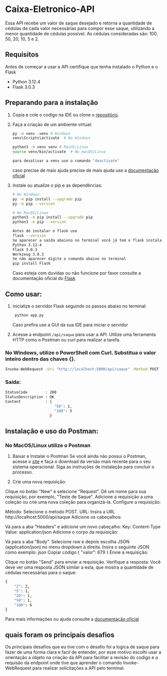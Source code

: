 # Caixa-Eletronico-API

Essa API recebe um valor de saque desejado e retorna a quantidade de cédulas de cada valor necessárias para compor esse saque, utilizando a menor quantidade de cédulas possível. As cédulas consideradas são: 100, 50, 20, 10, 5 e 2.

## Requisitos

 Antes de começar a usar a API certifique que tenha instalado o Python e o Flask
- Python 3.12.4
- Flask 3.0.3

## Preparando para a instalação

1. Copia e cole o codigo na IDE ou clone o [repositório](https://docs.github.com/pt/repositories/creating-and-managing-repositories/cloning-a-repository).

2. Faça a criação de um ambiente virtual:
    ```sh
    py -m venv .venv # Windows
    venv\Scripts\activate  # No Windows

    python3 -m venv venv # MacOS/Linux
    source venv/bin/activate  # No macOS/Linux

    para desativar a venv use o comando "deactivate"
    ```
    caso precise de mais ajuda precise de mais ajuda use a [documentação oficial](https://packaging.python.org/pt-br/latest/guides/installing-using-pip-and-virtual-environments/#create-and-use-virtual-environments)

4. Instale ou atualize o pip e as dependências:
    ```sh
    # No Windows 
    py -m pip install --upgrade pip
    py -m pip --version

    # No MacOS/Linux
    python3 -m pip install --upgrade pip
    python3 -m pip --version

    Antes de instalar o flask use
    flask --version
    Se aparecer a saída abaixno no terminal você já tem o flask instalado
    Python 3.12.4
    Flask 3.0.3
    Werkzeug 3.0.3
    Se não aparecer digite o comando abaixo no terminal
    pip install Flask
    ```
    Caso esteja com duvidas ou não funcione por favor consulte a documentação oficial do [Flask](https://flask.palletsprojects.com/en/3.0.x/installation/)

## Como usar: 

1. inicialize o servidor Flask seguindo os passos abaixo no terminal:
    
   ```sh
    python app.py
    ```
    Caso prefira use a GUI da sua IDE para iniciar o servidor
    

3. Acesse a endpoint `/api/saque` para usar a API. Utilize uma ferramenta HTTP como o Postman ou curl para realizar a tarefa.

### No Windows, utilize o PowerShell com Curl. Substitua o valor inteiro dentro das chaves {}.

```sh
Invoke-WebRequest -Uri "http://localhost:5000/api/saque" -Method POST -ContentType "application/json" -Body '{"valor": 550}'

```
### Saída:
```sh
StatusCode        : 200                                                                                                                                                                                                     
StatusDescription : OK                                                                                                                                                                                                      
Content           : {                                                                                                                                                                                                       
                      "50": 1,
                      "100": 5
                    }

```

## Instalação e uso do Postman:
### No MacOS/Linux utilize o Postman

1.  Baixar e Instalar o Postman
Se você ainda não possui o Postman, acesse o [site](https://www.postman.com/) e faça o download da versão mais recente para o seu sistema operacional.
Siga as instruções de instalação para concluir o processo.

2. Crie uma nova requisição:

Clique no botão "New" e selecione "Request".
Dê um nome para sua requisição, por exemplo, "Teste de Saque".
Adicione a requisição a uma coleção ou crie uma nova coleção para organizá-la.
Configure a requisição:

Método: Selecione o método POST.
URL: Insira a URL http://localhost:5000/api/saque
Adicione os cabeçalhos:

Vá para a aba "Headers" e adicione um novo cabeçalho:
Key: Content-Type
Value: application/json
Adicione o corpo da requisição:

Vá para a aba "Body".
Selecione raw e depois escolha JSON (application/json) no menu dropdown à direita.
Insira o seguinte JSON como exemplo:
json
Copiar código
{
    "valor": 679
}
Envie a requisição:

Clique no botão "Send" para enviar a requisição.
Verifique a resposta:
Você deve ver uma resposta JSON similar a esta, que mostra a quantidade de cédulas necessárias para o saque:

```sh
{
    "2": 2,
    "5": 1,
    "20": 1,
    "50": 1,
    "100": 6
}

```
Para mais informações ou ajuda consulte a [documentação oficial](https://www.postman.com/api-documentation-tool/)


## quais foram os principais desafios

Os principais desafios que eu tive com o desafio foi a logica de saque para fazer de uma forma clara e facil de entender, por esse motivo escolhi usar a orientação a objeto na criação da API para facilitar a revisão do codigo e a requisão da endpoint onde tive que aprender o comando Invoke-WebRequest para realizar solicitações a API pelo terminal.
